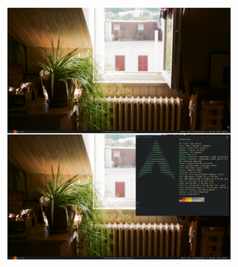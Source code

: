 ![2024-07-07](./.github/2024-07-07T17:54:26,351559234+02:00.png)
![2024-07-07](./.github/2024-07-07T17:54:44,737651375+02:00.png)
